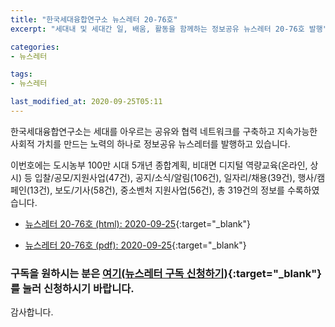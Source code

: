 ```yaml
---
title: "한국세대융합연구소 뉴스레터 20-76호"
excerpt: "세대내 및 세대간 일, 배움, 활동을 함께하는 정보공유 뉴스레터 20-76호 발행" 

categories:
- 뉴스레터

tags:
- 뉴스레터

last_modified_at: 2020-09-25T05:11
---
```


한국세대융합연구소는 세대를 아우르는 공유와 협력 네트워크를 구축하고 지속가능한 사회적 가치를 만드는 노력의 하나로 정보공유 뉴스레터를 발행하고 있습니다.

이번호에는 도시농부 100만 시대 5개년 종합계획, 비대면 디지털 역량교육(온라인, 상시) 등 입찰/공모/지원사업(47건), 공지/소식/알림(106건), 일자리/채용(39건), 행사/캠페인(13건), 보도/기사(58건), 중소벤처 지원사업(56건), 총 319건의 정보를 수록하였습니다.

* [뉴스레터 20-76호 (html): 2020-09-25](https://gcrcenter.github.io/assets/htmls/gcrc_news_letter_20200925.html){:target="_blank"}

* [뉴스레터 20-76호 (pdf): 2020-09-25](https://gcrcenter.github.io/assets/pdfs/news_letter_20200925.pdf){:target="_blank"}


### 구독을 원하시는 분은 [여기(뉴스레터 구독 신청하기)](https://forms.gle/MJ5gVHCdunBXXWVB7){:target="_blank"} 를 눌러 신청하시기 바랍니다.


감사합니다.